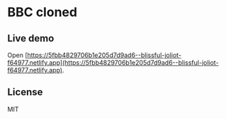# BBC cloned

## Live demo
Open [https://5fbb4829706b1e205d7d9ad6--blissful-joliot-f64977.netlify.app](https://5fbb4829706b1e205d7d9ad6--blissful-joliot-f64977.netlify.app).

## License
MIT